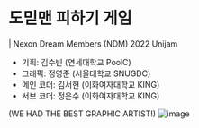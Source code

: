 # 도믿맨 피하기 게임
| Nexon Dream Members (NDM) 2022 Unijam

* 기획: 김수빈 (연세대학교 PoolC)
* 그래픽: 정영준 (서울대학교 SNUGDC)
* 메인 코더: 김서현 (이화여자대학교 KING)
* 서브 코더: 정은수 (이화여자대학교 KING)


(WE HAD THE BEST GRAPHIC ARTIST!)
![image](https://github.com/intsoo/Unity2D_Domidman/assets/80330331/7922a61c-9a42-4164-bfe3-0cea4892e2bb)
